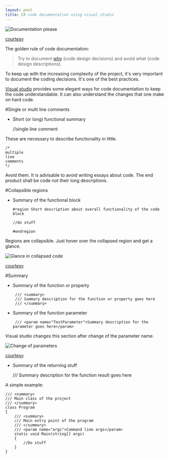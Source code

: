 ```yaml
---
layout: post
title: C# code documentation using visual studio
---
```


![Documentation please](http://www.webpal.net/blog/wp-content/uploads/2011/11/clutter_cartoon_3.png)

[courtesy](http://www.webpal.net/blog/tag/document-management-2/)

The golden rule of code documentation:

> Try to document [why](http://stackoverflow.com/a/4929769) (code design decisions) and avoid what (code design descriptions).

To keep up with the increasing complexity of the project, it's very important to document the coding decisions. It's one of the best practices.

[Visual studio](https://www.visualstudio.com/) provides some elegant ways for code documentation to keep the code understandable. It can also understand the changes that one make on hard code.

#Single or multi line comments

 - Short (or long) functional summary

	//single line comment

These are necessary to describe functionality in little.

	/*
	multiple
	line
	comments
	*/

Avoid them. It is advisable to avoid writing essays about code. The end product shall be code not their long descriptions.

#Collapsible regions

 - Summary of the functional block

	`#region Short description about overall functionality of the code block`

	`//do stuff`

	`#endregion`

Regions are collapsible. Just hover over the collapsed region and get a glance.

![Glance in collapsed code](http://williablog.net/williablog/image.axd?picture=2011%2F4%2FCollapsing-Code-Blocks.png)

[courtesy](http://williablog.net/williablog/post/2011/04/15/Visual-Studio-C-Statement-Collapsing.aspx)

#Summary

 - Summary of the function or property

        /// <summary>
        /// Summary description for the function or property goes here
        /// </summary>

 - Summary of the function parameter

        /// <param name="TestParameter">Summary description for the parameter goes here</param>

Visual studio changes this section after change of the parameter name.

![Change of parameters](//c1.staticflickr.com/1/781/22577070424_75c25ed9e7_n.jpg)

[courtesy](https://www.flickr.com/photos/nerdspal/22577070424/in/dateposted-public/)

 - Summary of the returning stuff

	/// <returns>Summary description for the function result goes here</returns>

A simple example:

    /// <summary>
    /// Main class of the project
    /// </summary>
    class Program
    {
        /// <summary>
        /// Main entry point of the program
        /// </summary>
        /// <param name="args">Command line args</param>
        static void Main(string[] args)
        {
            //Do stuff
        }
    }
